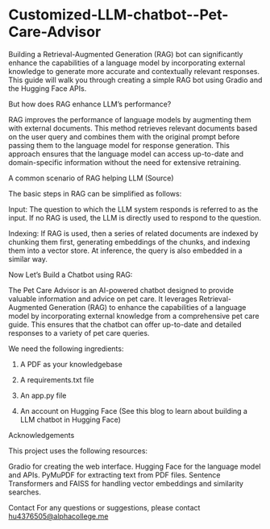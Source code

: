 # Customized-LLM-chatbot--Pet-Care-Advisor


Building a Retrieval-Augmented Generation (RAG) bot can significantly enhance the capabilities of a language model by incorporating external knowledge to generate more accurate and contextually relevant responses. This guide will walk you through creating a simple RAG bot using Gradio and the Hugging Face APIs.

But how does RAG enhance LLM’s performance?

RAG improves the performance of language models by augmenting them with external documents. This method retrieves relevant documents based on the user query and combines them with the original prompt before passing them to the language model for response generation. This approach ensures that the language model can access up-to-date and domain-specific information without the need for extensive retraining.



A common scenario of RAG helping LLM (Source)

The basic steps in RAG can be simplified as follows:

Input: The question to which the LLM system responds is referred to as the input. If no RAG is used, the LLM is directly used to respond to the question.

Indexing: If RAG is used, then a series of related documents are indexed by chunking them first, generating embeddings of the chunks, and indexing them into a vector store. At inference, the query is also embedded in a similar way.


Now Let’s Build a Chatbot using RAG:

The Pet Care Advisor is an AI-powered chatbot designed to provide valuable information and advice on pet care. It leverages Retrieval-Augmented Generation (RAG) to enhance the capabilities of a language model by incorporating external knowledge from a comprehensive pet care guide. This ensures that the chatbot can offer up-to-date and detailed responses to a variety of pet care queries.

We need the following ingredients:

1. A PDF as your knowledgebase

2. A requirements.txt file

3. An app.py file

4. An account on Hugging Face (See this blog to learn about building a LLM chatbot in Hugging Face)

Acknowledgements

This project uses the following resources:

Gradio for creating the web interface.
Hugging Face for the language model and APIs.
PyMuPDF for extracting text from PDF files.
Sentence Transformers and FAISS for handling vector embeddings and similarity searches.

Contact
For any questions or suggestions, please contact  hu4376505@alphacollege.me

